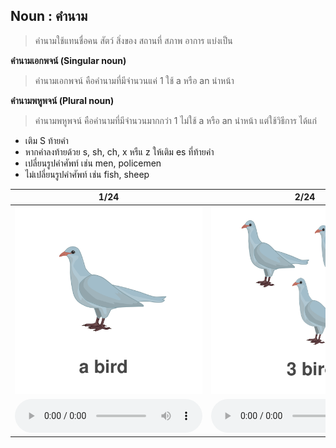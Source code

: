 
## Noun : คำนาม

> คำนามใช้แทนชื่อคน สัตว์ สิ่งของ สถานที่ สภาพ อาการ แบ่งเป็น

**คำนามเอกพจน์ (Singular noun)**

> คำนามเอกพจน์ คือคำนามที่มีจำนวนแค่ 1 ใช้ a หรือ an นำหน้า 

**คำนามพหูพจน์ (Plural noun)**

> คำนามพหูพจน์ คือคำนามที่มีจำนวนมากกว่า 1 ไม่ใช้ a หรือ an นำหน้า 
แต่ใช้วิธีการ ได้แก่

- เติม S ท้ายคำ
- หากคำลงท้ายด้วย  s, sh, ch, x หรืแ z ให้เติม es ที่ท้ายคำ
- เปลี่ยนรูปคำศัพท์ เช่น  men, policemen
- ไม่เปลี่ยนรูปคำศัพท์ เช่น fish, sheep


<div class="carrousel">


|1/24|2/24|3/24|4/24|5/24|6/24|7/24|8/24|9/24|10/24|11/24|12/24|13/24|14/24|15/24|16/24|17/24|18/24|19/24|20/24|21/24|22/24|23/24|24/24|
| :----: | :----: | :----: | :----: | :----: | :----: | :----: | :----: | :----: | :----: | :----: | :----: | :----: | :----: | :----: | :----: | :----: | :----: | :----: | :----: | :----: | :----: | :----: | :----: |
|![](/media/img/singularplural__a&#x20;bird.svg)|![](/media/img/singularplural__3&#x20;birds.svg)|![](/media/img/singularplural__a&#x20;pencil.svg)|![](/media/img/singularplural__5&#x20;pencils.svg)|![](/media/img/singularplural__an&#x20;apple.svg)|![](/media/img/singularplural__2&#x20;apples.svg)|![](/media/img/singularplural__an&#x20;orange.svg)|![](/media/img/singularplural__3&#x20;oranges.svg)|![](/media/img/singularplural__a&#x20;bus.svg)|![](/media/img/singularplural__2&#x20;buses.svg)|![](/media/img/singularplural__a&#x20;dress.svg)|![](/media/img/singularplural__2&#x20;dresses.svg)|![](/media/img/singularplural__a&#x20;dish.svg)|![](/media/img/singularplural__4&#x20;dishes.svg)|![](/media/img/singularplural__a&#x20;toothbrush.svg)|![](/media/img/singularplural__3&#x20;toothbrushes.svg)|![](/media/img/singularplural__an&#x20;ostrich.svg)|![](/media/img/singularplural__3&#x20;ostriches.svg)|![](/media/img/singularplural__a&#x20;policeman.svg)|![](/media/img/singularplural__2&#x20;policemen.svg)|![](/media/img/singularplural__a&#x20;fish.svg)|![](/media/img/singularplural__4&#x20;fish.svg)|![](/media/img/singularplural__a&#x20;sheep.svg)|![](/media/img/singularplural__3&#x20;sheep.svg)|
|![](/media/audio/a&#x20;bird.mp3)|![](/media/audio/3&#x20;birds.mp3)|![](/media/audio/a&#x20;pencil.mp3)|![](/media/audio/5&#x20;pencils.mp3)|![](/media/audio/an&#x20;apple.mp3)|![](/media/audio/2&#x20;apples.mp3)|![](/media/audio/an&#x20;orange.mp3)|![](/media/audio/3&#x20;oranges.mp3)|![](/media/audio/a&#x20;bus.mp3)|![](/media/audio/2&#x20;buses.mp3)|![](/media/audio/a&#x20;dress.mp3)|![](/media/audio/2&#x20;dresses.mp3)|![](/media/audio/a&#x20;dish.mp3)|![](/media/audio/4&#x20;dishes.mp3)|![](/media/audio/a&#x20;toothbrush.mp3)|![](/media/audio/3&#x20;toothbrushes.mp3)|![](/media/audio/an&#x20;ostrich.mp3)|![](/media/audio/3&#x20;ostriches.mp3)|![](/media/audio/a&#x20;policeman.mp3)|![](/media/audio/2&#x20;policemen.mp3)|![](/media/audio/a&#x20;fish.mp3)|![](/media/audio/4&#x20;fish.mp3)|![](/media/audio/a&#x20;sheep.mp3)|![](/media/audio/3&#x20;sheep.mp3)|

</div>